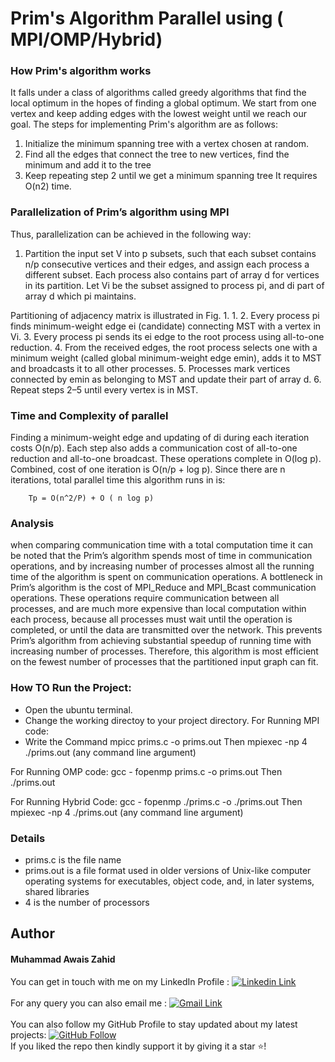 # Prim's Algorithm Parallel using ( MPI/OMP/Hybrid)

### How Prim's algorithm works
It falls under a class of algorithms called greedy algorithms that find the local optimum in the hopes of finding a global optimum.
We start from one vertex and keep adding edges with the lowest weight until we reach our goal.
The steps for implementing Prim's algorithm are as follows:
1.	Initialize the minimum spanning tree with a vertex chosen at random.
2.	Find all the edges that connect the tree to new vertices, find the minimum and add it to the tree
3.	Keep repeating step 2 until we get a minimum spanning tree
It requires O(n2) time.

### Parallelization of Prim’s algorithm using MPI

Thus, parallelization can be achieved in the following way:
 1. Partition the input set V into p subsets, such that each subset contains n/p consecutive vertices and their edges, and assign each process a different subset.
 Each process also contains part of array d for vertices in its partition.
 Let Vi be the subset assigned to process pi, and di part of array d which pi maintains.

 Partitioning of adjacency matrix is illustrated in Fig. 1. 1.
 2. Every process pi finds minimum-weight edge ei (candidate) connecting MST with a vertex in Vi. 
 3. Every process pi sends its ei edge to the root process using all-to-one reduction.
 4. From the received edges, the root process selects one with a minimum weight (called global minimum-weight edge emin), adds it to MST and broadcasts it to all other processes.
 5. Processes mark vertices connected by emin as belonging to MST and update their part of array d. 6. Repeat steps 2–5 until every vertex is in MST.

### Time and Complexity of parallel

Finding a minimum-weight edge and updating of di during each iteration costs O(n/p).
Each step also adds a communication cost of all-to-one reduction and all-to-one broadcast. These operations complete in O(log p). Combined, cost of one iteration is O(n/p + log p). Since there are n iterations,
 total parallel time this algorithm runs in is:

		Tp = O(n^2/P) + O ( n log p)

### Analysis

when comparing communication time with a total computation time it can be noted that the Prim’s algorithm 
spends most of time in communication operations, and by increasing number of processes almost all the running time 
of the algorithm is spent on communication operations. A bottleneck in Prim’s algorithm is the cost of MPI_Reduce 
and MPI_Bcast communication operations. These operations require communication between all processes, and are much 
more expensive than local computation within each process, because all processes must wait until the operation is 
completed, or until the data are transmitted over the network. This prevents Prim’s algorithm from achieving substantial 
speedup of running time with increasing number of processes. Therefore, this algorithm is most efficient on the fewest number
of processes that the partitioned input graph can fit. 

### How TO Run the Project:

- Open the ubuntu terminal.
- Change the working directoy to your project directory.
For Running MPI code:
- Write the Command 
  mpicc prims.c -o prims.out
 Then
  mpiexec -np 4 ./prims.out (any command line argument) 
  
 For Running OMP code:
  gcc - fopenmp prims.c -o prims.out
 Then
 ./prims.out
 
 For Running Hybrid Code:
 gcc - fopenmp ./prims.c -o ./prims.out
 Then
 mpiexec -np 4 ./prims.out (any command line argument) 
  
  
  
  ### Details
  - prims.c is the file name
  - prims.out  is a file format used in older versions of Unix-like computer operating systems for executables, object code, and, in later systems, shared libraries
  - 4 is the number of processors 
  
## Author

#### Muhammad Awais Zahid
You can get in touch with me on my LinkedIn Profile : [![Linkedin Link](https://img.shields.io/badge/Connect-AwaisZahid-blue.svg?color=1DA1F2&logo=linkedin&longCache=true&style=for-the-badge
)](https://www.linkedin.com/in/awais-zahid-790124197)
<br><br>
For any query you can also email me : 
[![Gmail Link](https://img.shields.io/badge/Connect-zahidawais98@gmail.com-blue.svg?color=1DA1F2&logo=gmail&longCache=true&style=for-the-badge
)](mailto:zahidawais98@gmail.com)
<br><br>
You can also follow my GitHub Profile to stay updated about my latest projects: [![GitHub Follow](https://img.shields.io/badge/Connect-AwaisZahid-blue.svg?logo=Github&longCache=true&style=for-the-badg)](https://github.com/chowais181)<br>
If you liked the repo then kindly support it by giving it a star ⭐!




